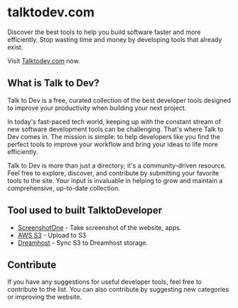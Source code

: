 # talktodev.com

Discover the best tools to help you build software faster and more efficiently. Stop wasting time and money by developing tools that already exist.

Visit [Talktodev.com](https://www.stepham.com) now.

## What is Talk to Dev?

Talk to Dev is a free, curated collection of the best developer tools designed to improve your productivity when building your next project.

In today's fast-paced tech world, keeping up with the constant stream of new software development tools can be challenging. That's where Talk to Dev comes in. The mission is simple: to help developers like you find the perfect tools to improve your workflow and bring your ideas to life more efficiently.

Talk to Dev is more than just a directory; it's a community-driven resource. Feel free to explore, discover, and contribute by submitting your favorite tools to the site. Your input is invaluable in helping to grow and maintain a comprehensive, up-to-date collection.

## Tool used to built TalktoDeveloper
- [ScreenshotOne](https://www.stepham.com/tools/screenshotone) - Take screenshot of the website, apps.
- [AWS S3](https://aws.amazon.com) - Upload to S3
- [Dreamhost](https://www.stepham.com/tools/dreamhost) - Sync S3 to Dreamhost storage.

## Contribute

If you have any suggestions for useful developer tools, feel free to contribute to the list. You can also contribute by suggesting new categories or improving the website.
